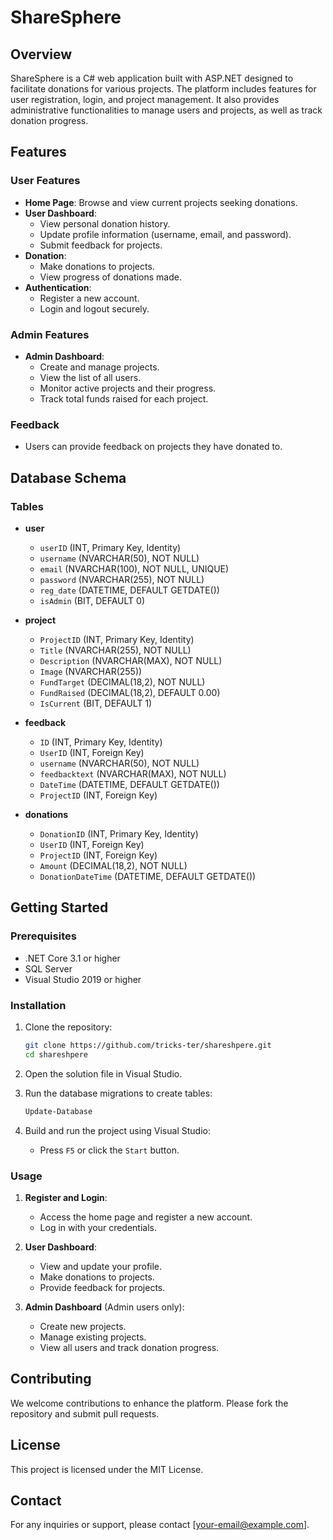 # ShareSphere

## Overview
ShareSphere is a C# web application built with ASP.NET designed to facilitate donations for various projects. The platform includes features for user registration, login, and project management. It also provides administrative functionalities to manage users and projects, as well as track donation progress.

## Features

### User Features
- **Home Page**: Browse and view current projects seeking donations.
- **User Dashboard**: 
  - View personal donation history.
  - Update profile information (username, email, and password).
  - Submit feedback for projects.
- **Donation**: 
  - Make donations to projects.
  - View progress of donations made.
- **Authentication**: 
  - Register a new account.
  - Login and logout securely.

### Admin Features
- **Admin Dashboard**:
  - Create and manage projects.
  - View the list of all users.
  - Monitor active projects and their progress.
  - Track total funds raised for each project.

### Feedback
- Users can provide feedback on projects they have donated to.

## Database Schema

### Tables

- **user**
    - `userID` (INT, Primary Key, Identity)
    - `username` (NVARCHAR(50), NOT NULL)
    - `email` (NVARCHAR(100), NOT NULL, UNIQUE)
    - `password` (NVARCHAR(255), NOT NULL)
    - `reg_date` (DATETIME, DEFAULT GETDATE())
    - `isAdmin` (BIT, DEFAULT 0)

- **project**
    - `ProjectID` (INT, Primary Key, Identity)
    - `Title` (NVARCHAR(255), NOT NULL)
    - `Description` (NVARCHAR(MAX), NOT NULL)
    - `Image` (NVARCHAR(255))
    - `FundTarget` (DECIMAL(18,2), NOT NULL)
    - `FundRaised` (DECIMAL(18,2), DEFAULT 0.00)
    - `IsCurrent` (BIT, DEFAULT 1)

- **feedback**
    - `ID` (INT, Primary Key, Identity)
    - `UserID` (INT, Foreign Key)
    - `username` (NVARCHAR(50), NOT NULL)
    - `feedbacktext` (NVARCHAR(MAX), NOT NULL)
    - `DateTime` (DATETIME, DEFAULT GETDATE())
    - `ProjectID` (INT, Foreign Key)

- **donations**
    - `DonationID` (INT, Primary Key, Identity)
    - `UserID` (INT, Foreign Key)
    - `ProjectID` (INT, Foreign Key)
    - `Amount` (DECIMAL(18,2), NOT NULL)
    - `DonationDateTime` (DATETIME, DEFAULT GETDATE())

## Getting Started

### Prerequisites
- .NET Core 3.1 or higher
- SQL Server
- Visual Studio 2019 or higher

### Installation

1. Clone the repository:
    ```bash
    git clone https://github.com/tricks-ter/shareshpere.git
    cd shareshpere
    ```

2. Open the solution file in Visual Studio.

3. Run the database migrations to create tables:
    ```bash
    Update-Database
    ```

4. Build and run the project using Visual Studio:
    - Press `F5` or click the `Start` button.

### Usage

1. **Register and Login**:
    - Access the home page and register a new account.
    - Log in with your credentials.

2. **User Dashboard**:
    - View and update your profile.
    - Make donations to projects.
    - Provide feedback for projects.

3. **Admin Dashboard** (Admin users only):
    - Create new projects.
    - Manage existing projects.
    - View all users and track donation progress.

## Contributing

We welcome contributions to enhance the platform. Please fork the repository and submit pull requests.

## License

This project is licensed under the MIT License.

## Contact

For any inquiries or support, please contact [your-email@example.com].
